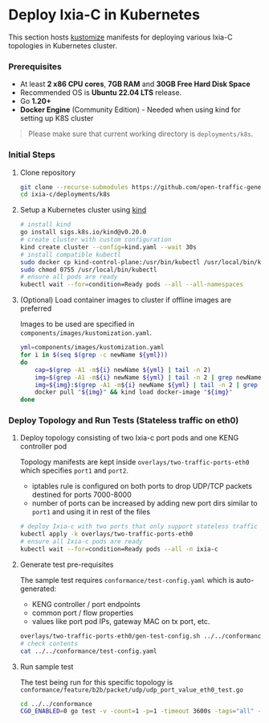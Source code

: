 # Deploy Ixia-C in Kubernetes

This section hosts [kustomize](https://kustomize.io/) manifests for deploying various Ixia-C topologies in Kubernetes cluster.

### Prerequisites

- At least **2 x86 CPU cores**, **7GB RAM** and **30GB Free Hard Disk Space**
- Recommended OS is **Ubuntu 22.04 LTS** release.
- Go **1.20+**
- **Docker Engine** (Community Edition) - Needed when using kind for setting up K8S cluster

> Please make sure that current working directory is `deployments/k8s`.

### Initial Steps

1. Clone repository

    ```bash
    git clone --recurse-submodules https://github.com/open-traffic-generator/ixia-c.git
    cd ixia-c/deployments/k8s
    ```

2. Setup a Kubernetes cluster using [kind](https://kind.sigs.k8s.io/)

    ```bash
    # install kind
    go install sigs.k8s.io/kind@v0.20.0
    # create cluster with custom configuration
    kind create cluster --config=kind.yaml --wait 30s
    # install compatible kubectl
    sudo docker cp kind-control-plane:/usr/bin/kubectl /usr/local/bin/kubectl
    sudo chmod 0755 /usr/local/bin/kubectl
    # ensure all pods are ready
    kubectl wait --for=condition=Ready pods --all --all-namespaces
    ```

3. (Optional) Load container images to cluster if offline images are preferred

    Images to be used are specified in `components/images/kustomization.yaml`.

    ```bash
    yml=components/images/kustomization.yaml
    for i in $(seq $(grep -c newName ${yml}))
    do
        cap=$(grep -A1 -m${i} newName ${yml} | tail -n 2)
        img=$(grep -A1 -m${i} newName ${yml} | tail -n 2 | grep newName | cut -d: -f2 | cut -d\  -f2)
        img=${img}:$(grep -A1 -m${i} newName ${yml} | tail -n 2 | grep newTag | cut -d\" -f2)
        docker pull "${img}" && kind load docker-image "${img}"
    done
    ```

### Deploy Topology and Run Tests (Stateless traffic on eth0)

1. Deploy topology consisting of two Ixia-c port pods and one KENG controller pod

    Topology manifests are kept inside `overlays/two-traffic-ports-eth0` which specifies `port1` and `port2`.
    * iptables rule is configured on both ports to drop UDP/TCP packets destined for ports 7000-8000
    * number of ports can be increased by adding new port dirs similar to `port1` and using it in rest of the files

    ```bash
    # deploy Ixia-c with two ports that only support stateless traffic over eth0
    kubectl apply -k overlays/two-traffic-ports-eth0
    # ensure all Ixia-c pods are ready
    kubectl wait --for=condition=Ready pods --all -n ixia-c
    ```

2. Generate test pre-requisites

    The sample test requires `conformance/test-config.yaml` which is auto-generated:
    * KENG controller / port endpoints
    * common port / flow properties
    * values like port pod IPs, gateway MAC on tx port, etc.

    ```bash
    overlays/two-traffic-ports-eth0/gen-test-config.sh ../../conformance/test-config.yaml
    # check contents
    cat ../../conformance/test-config.yaml
    ```

3. Run sample test

    The test being run for this specific topology is `conformance/feature/b2b/packet/udp/udp_port_value_eth0_test.go`

    ```bash
    cd ../../conformance
    CGO_ENABLED=0 go test -v -count=1 -p=1 -timeout 3600s -tags="all" -run="^TestUdpPortValueEth0$" ./...
    ```
